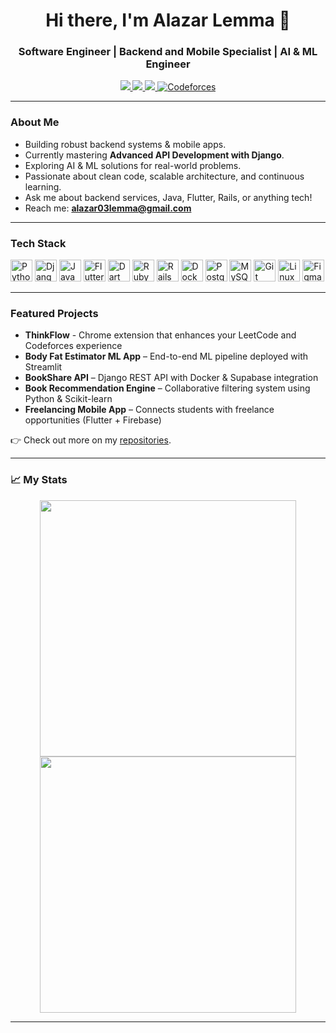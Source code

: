 <!-- Banner or logo can be added here if desired -->

<h1 align="center">Hi there, I'm Alazar Lemma 👋</h1>
<h3 align="center">Software Engineer | Backend and Mobile Specialist | AI & ML Engineer</h3>

<p align="center">
  <a href="https://linkedin.com/in/alazarlemma02" target="_blank">
    <img src="https://img.shields.io/badge/LinkedIn-0077B5?style=flat-square&logo=linkedin&logoColor=white"/>
  </a>
  <a href="mailto:alazar03lemma@gmail.com">
    <img src="https://img.shields.io/badge/Email-D14836?style=flat-square&logo=gmail&logoColor=white"/>
  </a>
  <a href="https://www.leetcode.com/alazar10" target="_blank">
    <img src="https://img.shields.io/badge/LeetCode-FFA116?style=flat-square&logo=leetcode&logoColor=white"/>
  </a>
  <a href="https://codeforces.com/profile/alazar.lemma" target="_blank">
    <img src="https://img.shields.io/badge/Codeforces-1f8acb?style=flat-square&logo=codeforces&logoColor=white" alt="Codeforces"/>
  </a>
</p>

---

### About Me

- Building robust backend systems & mobile apps.
- Currently mastering **Advanced API Development with Django**.
- Exploring AI & ML solutions for real-world problems.
- Passionate about clean code, scalable architecture, and continuous learning.
- Ask me about backend services, Java, Flutter, Rails, or anything tech!
- Reach me: **alazar03lemma@gmail.com**

---

### Tech Stack

<p align="left">
  <img src="https://cdn.jsdelivr.net/gh/devicons/devicon/icons/python/python-original.svg" width="35" title="Python"/>
  <img src="https://cdn.jsdelivr.net/gh/devicons/devicon/icons/django/django-plain.svg" width="35" title="Django"/>
  <img src="https://cdn.jsdelivr.net/gh/devicons/devicon/icons/java/java-original.svg" width="35" title="Java"/>
  <img src="https://cdn.jsdelivr.net/gh/devicons/devicon/icons/flutter/flutter-original.svg" width="35" title="Flutter"/>
  <img src="https://cdn.jsdelivr.net/gh/devicons/devicon/icons/dart/dart-original.svg" width="35" title="Dart"/>
  <img src="https://cdn.jsdelivr.net/gh/devicons/devicon/icons/ruby/ruby-original.svg" width="35" title="Ruby"/>
  <img src="https://cdn.jsdelivr.net/gh/devicons/devicon/icons/rails/rails-plain.svg" width="35" title="Rails"/>
  <img src="https://cdn.jsdelivr.net/gh/devicons/devicon/icons/docker/docker-original.svg" width="35" title="Docker"/>
  <img src="https://cdn.jsdelivr.net/gh/devicons/devicon/icons/postgresql/postgresql-original.svg" width="35" title="PostgreSQL"/>
  <img src="https://cdn.jsdelivr.net/gh/devicons/devicon/icons/mysql/mysql-original.svg" width="35" title="MySQL"/>
  <img src="https://cdn.jsdelivr.net/gh/devicons/devicon/icons/git/git-original.svg" width="35" title="Git"/>
  <img src="https://cdn.jsdelivr.net/gh/devicons/devicon/icons/linux/linux-original.svg" width="35" title="Linux"/>
  <img src="https://cdn.jsdelivr.net/gh/devicons/devicon/icons/figma/figma-original.svg" width="35" title="Figma"/>
</p>

---
### Featured Projects
- **ThinkFlow** - Chrome extension that enhances your LeetCode and Codeforces experience
- **Body Fat Estimator ML App** – End-to-end ML pipeline deployed with Streamlit
- **BookShare API** – Django REST API with Docker & Supabase integration  
- **Book Recommendation Engine** – Collaborative filtering system using Python & Scikit-learn
- **Freelancing Mobile App** – Connects students with freelance opportunities (Flutter + Firebase) 

👉 Check out more on my [repositories](https://github.com/alazarlemma02?tab=repositories).

---
### 📈 My Stats

<p align="center">
  <img src="https://github-readme-streak-stats.herokuapp.com/?user=alazarlemma02&theme=radical" width="410"/ height>
  <img src="https://github-readme-stats.vercel.app/api/top-langs/?username=alazarlemma02&layout=compact&theme=radical" width="410"/>
</p>

<!--
**Let’s connect and build something amazing together!**
-->

---
